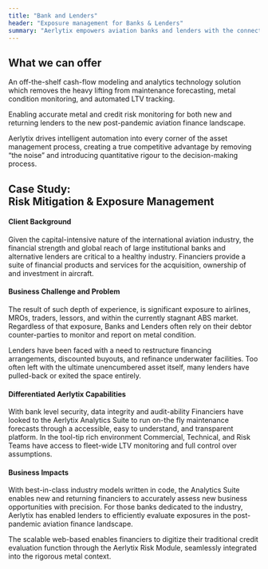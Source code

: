 ```yaml
---
title: "Bank and Lenders"
header: "Exposure management for Banks & Lenders"
summary: "Aerlytix empowers aviation banks and lenders with the connected risk management tools needed to understand underlying exposures"
---
```


<article class="section__product section__spacing-3">
  <div class="container">
  <div class="row gx-lg-5" data-cues="slideInUp">
    <div class="col-md-5">
      <h2 class="fw-bold mb-5">What we can offer</h2>
    </div>
    <div class="card col-md-7">
      <p>An off-the-shelf cash-flow modeling and analytics technology solution which removes the heavy lifting from maintenance forecasting, metal condition monitoring, and automated LTV tracking.</p>
      <p>Enabling accurate metal and credit risk monitoring for both new and returning lenders to the new post-pandemic aviation finance landscape.</p>
      <p>Aerlytix drives intelligent automation into every corner of the asset management process, creating a true competitive advantage by removing “the noise” and introducing quantitative rigour to the decision-making process.</p>
    </div>
  </div>
  </div>
</article>

<article class="section__product section__spacing-3">
  <div class="container">
  <div class="row gx-lg-5" data-cues="slideInUp">
    <div class="col-md-5">
      <h2 class="fw-bold mb-5">Case Study: <br />Risk Mitigation & Exposure Management</h2>
    </div>
    <div class="card col-md-7">
      <h4>Client Background</h4>
      <p class="mb-5">Given the capital-intensive nature of the international aviation industry, the financial strength and global reach of large institutional banks and alternative lenders are critical to a healthy industry. Financiers provide a suite of financial products and services for the acquisition, ownership of and investment in aircraft.</p>
      <h4>Business Challenge and Problem</h4>
      <p>The result of such depth of experience, is significant exposure to airlines, MROs, traders, lessors, and within the currently stagnant ABS market. Regardless of that exposure, Banks and Lenders often rely on their debtor counter-parties to monitor and report on metal condition.</p>
      <p class="mb-5">Lenders have been faced with a need to restructure financing arrangements, discounted buyouts, and refinance underwater facilities. Too often left with the ultimate unencumbered asset itself, many lenders have pulled-back or exited the space entirely.</p>
      <h4>Differentiated Aerlytix Capabilities</h4>
      <p class="mb-5">With bank level security, data integrity and audit-ability Financiers have looked to the Aerlytix Analytics Suite to run on-the fly maintenance forecasts through a accessible, easy to understand, and transparent platform. In the tool-tip rich environment Commercial, Technical, and Risk Teams have access to fleet-wide LTV monitoring and full control over assumptions.</p>
      <h4>Business Impacts</h4>
      <p>With best-in-class industry models written in code, the Analytics Suite enables new and returning financiers to accurately assess new business opportunities with precision. For those banks dedicated to the industry, Aerlytix has enabled lenders to efficiently evaluate exposures in the post-pandemic aviation finance landscape.</p>
      <p>The scalable web-based enables financiers to digitize their traditional credit evaluation function through the Aerlytix Risk Module, seamlessly integrated into the rigorous metal context.</p>
    </div>
  </div>
  </div>
</article>
